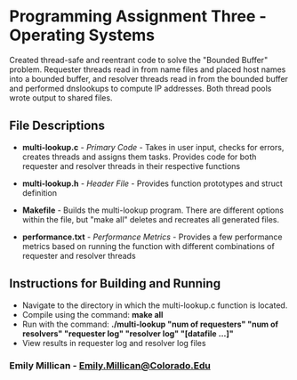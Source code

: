 # Programming Assignment Three - Operating Systems

Created thread-safe and reentrant code to solve the "Bounded Buffer" problem. Requester threads read in from name files and placed host names into a bounded buffer, and resolver threads read in from the bounded buffer and performed dnslookups to compute IP addresses. Both thread pools wrote output to shared files.

## File Descriptions

* **multi-lookup.c** - *Primary Code* - Takes in user input, checks for errors, creates threads and assigns them tasks. Provides code for both requester and resolver threads in their respective functions

* **multi-lookup.h** - *Header File* - Provides function prototypes and struct definition  

* **Makefile** - Builds the multi-lookup program. There are different options within the file, but "make all" deletes and recreates all generated files.

* **performance.txt** - *Performance Metrics* - Provides a few performance metrics based on running the function with different combinations of requester and resolver threads


## Instructions for Building and Running
* Navigate to the directory in which the multi-lookup.c function is located.
* Compile using the command: **make all**
* Run with the command: **./multi-lookup "num of requesters" "num of resolvers" "requester log" "resolver log" "[datafile ...]"**
* View results in requester log and resolver log files


### Emily Millican - Emily.Millican@Colorado.Edu

